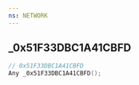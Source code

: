 ```yaml
---
ns: NETWORK
---
```

## _0x51F33DBC1A41CBFD

```c
// 0x51F33DBC1A41CBFD
Any _0x51F33DBC1A41CBFD();
```

